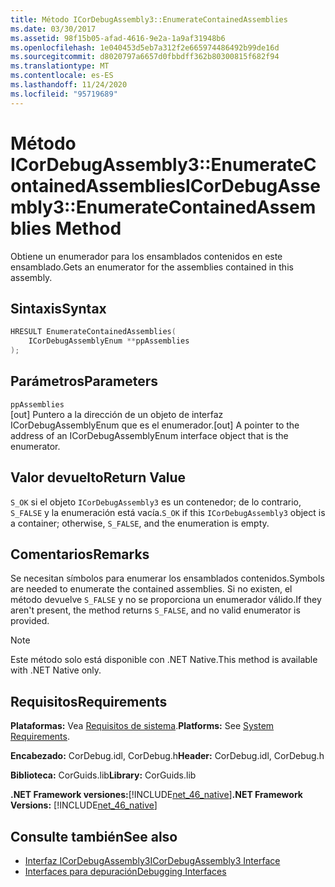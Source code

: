 ```yaml
---
title: Método ICorDebugAssembly3::EnumerateContainedAssemblies
ms.date: 03/30/2017
ms.assetid: 98f15b05-afad-4616-9e2a-1a9af31948b6
ms.openlocfilehash: 1e040453d5eb7a312f2e665974486492b99de16d
ms.sourcegitcommit: d8020797a6657d0fbbdff362b80300815f682f94
ms.translationtype: MT
ms.contentlocale: es-ES
ms.lasthandoff: 11/24/2020
ms.locfileid: "95719689"
---
```

# <a name="icordebugassembly3enumeratecontainedassemblies-method"></a><span data-ttu-id="af8f6-102">Método ICorDebugAssembly3::EnumerateContainedAssemblies</span><span class="sxs-lookup"><span data-stu-id="af8f6-102">ICorDebugAssembly3::EnumerateContainedAssemblies Method</span></span>

<span data-ttu-id="af8f6-103">Obtiene un enumerador para los ensamblados contenidos en este ensamblado.</span><span class="sxs-lookup"><span data-stu-id="af8f6-103">Gets an enumerator for the assemblies contained in this assembly.</span></span>  
  
## <a name="syntax"></a><span data-ttu-id="af8f6-104">Sintaxis</span><span class="sxs-lookup"><span data-stu-id="af8f6-104">Syntax</span></span>  
  
```cpp  
HRESULT EnumerateContainedAssemblies(  
    ICorDebugAssemblyEnum **ppAssemblies  
);  
```  
  
## <a name="parameters"></a><span data-ttu-id="af8f6-105">Parámetros</span><span class="sxs-lookup"><span data-stu-id="af8f6-105">Parameters</span></span>  

 `ppAssemblies`  
 <span data-ttu-id="af8f6-106">[out] Puntero a la dirección de un objeto de interfaz ICorDebugAssemblyEnum que es el enumerador.</span><span class="sxs-lookup"><span data-stu-id="af8f6-106">[out] A pointer to the address of an ICorDebugAssemblyEnum interface object that is the enumerator.</span></span>  
  
## <a name="return-value"></a><span data-ttu-id="af8f6-107">Valor devuelto</span><span class="sxs-lookup"><span data-stu-id="af8f6-107">Return Value</span></span>  

 <span data-ttu-id="af8f6-108">`S_OK` si el objeto `ICorDebugAssembly3` es un contenedor; de lo contrario, `S_FALSE` y la enumeración está vacía.</span><span class="sxs-lookup"><span data-stu-id="af8f6-108">`S_OK` if this `ICorDebugAssembly3` object is a container; otherwise, `S_FALSE`, and the enumeration is empty.</span></span>  
  
## <a name="remarks"></a><span data-ttu-id="af8f6-109">Comentarios</span><span class="sxs-lookup"><span data-stu-id="af8f6-109">Remarks</span></span>  

 <span data-ttu-id="af8f6-110">Se necesitan símbolos para enumerar los ensamblados contenidos.</span><span class="sxs-lookup"><span data-stu-id="af8f6-110">Symbols are needed to enumerate the contained assemblies.</span></span> <span data-ttu-id="af8f6-111">Si no existen, el método devuelve `S_FALSE` y no se proporciona un enumerador válido.</span><span class="sxs-lookup"><span data-stu-id="af8f6-111">If they aren't present, the method returns `S_FALSE`, and no valid enumerator is provided.</span></span>  
  
> [!NOTE]
> <span data-ttu-id="af8f6-112">Este método solo está disponible con .NET Native.</span><span class="sxs-lookup"><span data-stu-id="af8f6-112">This method is available with .NET Native only.</span></span>  
  
## <a name="requirements"></a><span data-ttu-id="af8f6-113">Requisitos</span><span class="sxs-lookup"><span data-stu-id="af8f6-113">Requirements</span></span>  

 <span data-ttu-id="af8f6-114">**Plataformas:** Vea [Requisitos de sistema](../../get-started/system-requirements.md).</span><span class="sxs-lookup"><span data-stu-id="af8f6-114">**Platforms:** See [System Requirements](../../get-started/system-requirements.md).</span></span>  
  
 <span data-ttu-id="af8f6-115">**Encabezado:** CorDebug.idl, CorDebug.h</span><span class="sxs-lookup"><span data-stu-id="af8f6-115">**Header:** CorDebug.idl, CorDebug.h</span></span>  
  
 <span data-ttu-id="af8f6-116">**Biblioteca:** CorGuids.lib</span><span class="sxs-lookup"><span data-stu-id="af8f6-116">**Library:** CorGuids.lib</span></span>  
  
 <span data-ttu-id="af8f6-117">**.NET Framework versiones:**[!INCLUDE[net_46_native](../../../../includes/net-46-native-md.md)]</span><span class="sxs-lookup"><span data-stu-id="af8f6-117">**.NET Framework Versions:** [!INCLUDE[net_46_native](../../../../includes/net-46-native-md.md)]</span></span>  
  
## <a name="see-also"></a><span data-ttu-id="af8f6-118">Consulte también</span><span class="sxs-lookup"><span data-stu-id="af8f6-118">See also</span></span>

- [<span data-ttu-id="af8f6-119">Interfaz ICorDebugAssembly3</span><span class="sxs-lookup"><span data-stu-id="af8f6-119">ICorDebugAssembly3 Interface</span></span>](icordebugassembly3-interface.md)
- [<span data-ttu-id="af8f6-120">Interfaces para depuración</span><span class="sxs-lookup"><span data-stu-id="af8f6-120">Debugging Interfaces</span></span>](debugging-interfaces.md)
